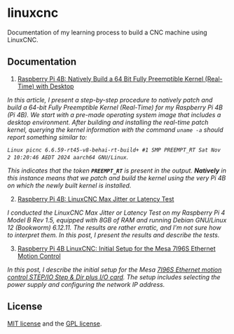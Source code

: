 <!-- 14/02/2025. -->

# linuxcnc

Documentation of my learning process to build a CNC machine using LinuxCNC.

## Documentation

1. [Raspberry Pi 4B: Natively Build a 64 Bit Fully Preemptible Kernel (Real-Time) with Desktop](https://behainguyen.wordpress.com/2024/11/03/raspberry-pi-4b-natively-build-a-64-bit-fully-preemptible-kernel-real-time-with-desktop/)

*In this article, I present a step-by-step procedure to natively patch and build a 64-bit Fully Preemptible Kernel (Real-Time) for my Raspberry Pi 4B (Pi 4B). We start with a pre-made operating system image that includes a desktop environment. After building and installing the real-time patch kernel, querying the kernel information with the command <code>uname -a</code> should report something similar to:*

*``Linux picnc 6.6.59-rt45-v8-behai-rt-build+ #1 SMP PREEMPT_RT Sat Nov  2 10:20:46 AEDT 2024 aarch64 GNU/Linux``.*

*This indicates that the token **``PREEMPT_RT``** is present in the output. **Natively** in this instance means that we patch and build the kernel using the very Pi 4B on which the newly built kernel is installed.*

2. [Raspberry Pi 4B: LinuxCNC Max Jitter or Latency Test](https://behainguyen.wordpress.com/2025/02/13/raspberry-pi-4b-linuxcnc-max-jitter-or-latency-test/)

*I conducted the LinuxCNC Max Jitter or Latency Test on my Raspberry Pi 4 Model B Rev 1.5, equipped with 8GB of RAM and running Debian GNU/Linux 12 (Bookworm) 6.12.11. The results are rather erratic, and I'm not sure how to interpret them. In this post, I present the results and describe the tests.*

3. [Raspberry Pi 4B LinuxCNC: Initial Setup for the Mesa 7I96S Ethernet Motion Control](https://behainguyen.wordpress.com/2025/02/14/raspberry-pi-4b-linuxcnc-initial-setup-for-the-mesa-7i96s-ethernet-motion-control/)

*In this post, I describe the initial setup for the Mesa <a href="https://store.mesanet.com/index.php?route=product/product&product_id=374" title="7I96S STEP/IO Step & dir plus I/O card" target="_blank">7I96S Ethernet motion control STEP/IO Step & Dir plus I/O card</a>. The setup includes selecting the power supply and configuring the network IP address.*

## License
[MIT license](http://www.opensource.org/licenses/mit-license.php)
and the [GPL license](http://www.gnu.org/licenses/gpl.html).
